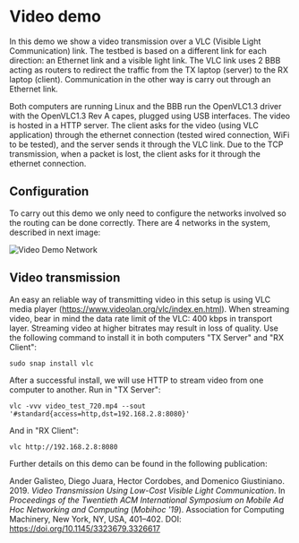 # Video demo

In this demo we show a video transmission over a VLC (Visible Light Communication) link. The
testbed is based on a different link for each direction: an Ethernet link and a visible light link. 
The VLC link uses 2 BBB acting as routers to redirect the traffic from the TX
laptop (server) to the RX laptop (client). Communication in the other way is carry out through
an Ethernet link.

Both computers are running Linux and the BBB run the OpenVLC1.3 driver with the
OpenVLC1.3 Rev A capes, plugged using USB interfaces.
The video is hosted in a HTTP server. The client asks for the video (using VLC application)
through the ethernet connection (tested wired connection, WiFi to be tested), and the server
sends it through the VLC link. Due to the TCP transmission, when a packet is lost, the client
asks for it through the ethernet connection.

## Configuration

To carry out this demo we only need to configure the networks involved so the routing can be done correctly.
There are 4 networks in the system, described in next image:

![Video Demo Network](videoDemo_network.svg)

## Video transmission

An easy an reliable way of transmitting video in this setup is using VLC media player 
(https://www.videolan.org/vlc/index.en.html).  When streaming video, bear in mind the data rate limit of the VLC: 400 kbps in transport layer. Streaming video at higher bitrates may result in loss of quality. Use the following command to install 
it in both computers "TX Server" and "RX Client":

``
sudo snap install vlc
``

After a successful install, we will use HTTP to stream video from one computer to another. Run in "TX Server":

``
vlc -vvv video_test_720.mp4 --sout '#standard{access=http,dst=192.168.2.8:8080}'
``

And in "RX Client":

``
vlc http://192.168.2.8:8080
``

Further details on this demo can be found in the following publication: 

Ander Galisteo, Diego Juara, Hector Cordobes, and Domenico Giustiniano. 2019. _Video Transmission Using Low-Cost Visible Light Communication_. In <i>Proceedings of the Twentieth ACM International Symposium on Mobile Ad Hoc Networking and Computing</i> (<i>Mobihoc '19</i>). Association for Computing Machinery, New York, NY, USA, 401–402. DOI: https://doi.org/10.1145/3323679.3326617

